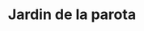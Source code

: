 ---
title: "Jardin de la parota"
url: /la-parota/jardin-de-la-parota/
shop: centro de jardinería
---